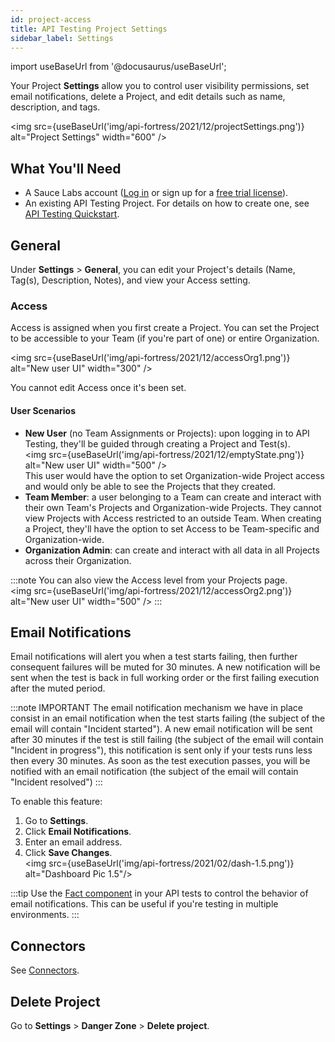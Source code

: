 ```yaml
---
id: project-access
title: API Testing Project Settings
sidebar_label: Settings
---
```


import useBaseUrl from '@docusaurus/useBaseUrl';

Your Project **Settings** allow you to control user visibility permissions, set email notifications, delete a Project, and edit details such as name, description, and tags.

<img src={useBaseUrl('img/api-fortress/2021/12/projectSettings.png')} alt="Project Settings" width="600" />


## What You'll Need

* A Sauce Labs account ([Log in](https://accounts.saucelabs.com/am/XUI/#login/) or sign up for a [free trial license](https://saucelabs.com/sign-up)).
* An existing API Testing Project. For details on how to create one, see [API Testing Quickstart](/api-testing/quickstart/).


## General

Under **Settings** > **General**, you can edit your Project's details (Name, Tag(s), Description, Notes), and view your Access setting.

### Access

Access is assigned when you first create a Project. You can set the Project to be accessible to your Team (if you're part of one) or entire Organization.

<img src={useBaseUrl('img/api-fortress/2021/12/accessOrg1.png')} alt="New user UI" width="300" />

You cannot edit Access once it's been set.

#### User Scenarios

* **New User** (no Team Assignments or Projects): upon logging in to API Testing, they'll be guided through creating a Project and Test(s).<br/><img src={useBaseUrl('img/api-fortress/2021/12/emptyState.png')} alt="New user UI" width="500" /><br/> This user would have the option to set Organization-wide Project access and would only be able to see the Projects that they created.
* **Team Member**: a user belonging to a Team can create and interact with their own Team's Projects and Organization-wide Projects. They cannot view Projects with Access restricted to an outside Team. When creating a Project, they'll have the option to set Access to be Team-specific and Organization-wide.
* **Organization Admin**: can create and interact with all data in all Projects across their Organization.

:::note
You can also view the Access level from your Projects page.<br/><img src={useBaseUrl('img/api-fortress/2021/12/accessOrg2.png')} alt="New user UI" width="500" />
:::


## Email Notifications

Email notifications will alert you when a test starts failing, then further consequent failures will be muted for 30 minutes. A new notification will be sent when the test is back in full working order or the first failing execution after the muted period.

:::note IMPORTANT
The email notification mechanism we have in place consist in an email notification when the test starts failing (the subject of the email will contain "Incident started"). A new email notification will be sent after 30 minutes if the test is still failing (the subject of the email will contain "Incident in progress"), this notification is sent only if your tests runs less then every 30 minutes. As soon as the test execution passes, you will be notified with an email notification (the subject of the email will contain "Incident resolved")
:::


To enable this feature:
1. Go to **Settings**.
1. Click **Email Notifications**.
1. Enter an email address.
1. Click **Save Changes**.<br/><img src={useBaseUrl('img/api-fortress/2021/02/dash-1.5.png')} alt="Dashboard Pic 1.5"/>

:::tip
Use the [Fact component](/api-testing/composer/other-components/#fact) in your API tests to control the behavior of email notifications. This can be useful if you're testing in multiple environments.
:::


## Connectors

See [Connectors](/api-testing/integrations/pagerduty-webhooks/).


## Delete Project

Go to **Settings** > **Danger Zone** > **Delete project**.
